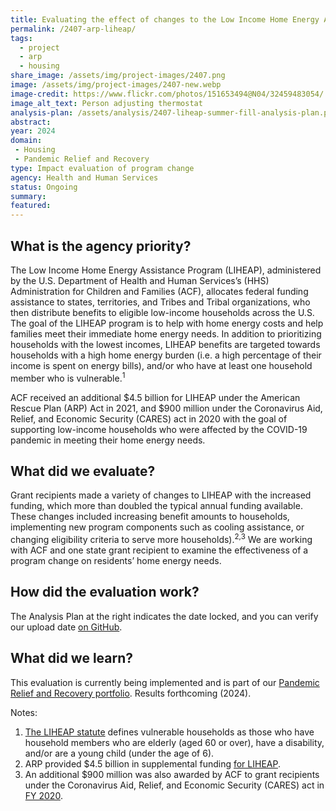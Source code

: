 ```yaml
---
title: Evaluating the effect of changes to the Low Income Home Energy Assistance Program
permalink: /2407-arp-liheap/
tags: 
  - project
  - arp
  - housing
share_image: /assets/img/project-images/2407.png
image: /assets/img/project-images/2407-new.webp
image-credit: https://www.flickr.com/photos/151653494@N04/32459483054/
image_alt_text: Person adjusting thermostat
analysis-plan: /assets/analysis/2407-liheap-summer-fill-analysis-plan.pdf
abstract: 
year: 2024  
domain:
 - Housing
 - Pandemic Relief and Recovery
type: Impact evaluation of program change
agency: Health and Human Services
status: Ongoing
summary: 
featured: 
---
```

## What is the agency priority?
The Low Income Home Energy Assistance Program (LIHEAP), administered by the U.S. Department of Health and Human Services’s (HHS) Administration for Children and Families (ACF), allocates federal funding assistance to states, territories, and Tribes and Tribal organizations, who then distribute benefits to  eligible low-income households across the U.S. The goal of the LIHEAP program is to help with home energy costs and help families meet their immediate home energy needs. In addition to prioritizing households with the lowest incomes, LIHEAP benefits are targeted towards households with a high home energy burden (i.e. a high percentage of their income is spent on energy bills), and/or who have at least one household member who is vulnerable.<sup>1</sup>

ACF received an additional $4.5 billion for LIHEAP under the American Rescue Plan (ARP) Act in 2021, and $900 million under the Coronavirus Aid, Relief, and Economic Security (CARES) act in 2020 with the goal of supporting low-income households who were affected by the COVID-19 pandemic in meeting their home energy needs. 

## What did we evaluate?
Grant recipients made a variety of changes to LIHEAP with the increased funding, which more than doubled the typical annual funding available. These changes included increasing benefit amounts to households, implementing new program components such as cooling assistance, or changing eligibility criteria to serve more households).<sup>2,3</sup> We are working with ACF and one state grant recipient to examine the effectiveness of a program change on residents’ home energy needs.

## How did the evaluation work?
The Analysis Plan at the right indicates the date locked, and you can verify our upload date <a class="usa-link usa-link--external" href="https://github.com/gsa-oes/office-of-evaluation-sciences/blob/master/assets/analysis/2407-liheap-summer-fill-analysis-plan">on GitHub</a>.

## What did we learn?
This evaluation is currently being implemented and is part of our <a href="https://oes.gsa.gov/pandemic-relief-economic-recovery/">Pandemic Relief and Recovery portfolio</a>. 
Results forthcoming (2024).

Notes:
1. <a class="usa-link usa-link--external" href="https://www.acf.hhs.gov/ocs/law-regulation/liheap-statute-and-regulations">The LIHEAP statute</a> defines vulnerable households as those who have household members who are elderly (aged 60 or over), have a disability, and/or are a young child (under the age of 6).
2. ARP provided $4.5 billion in supplemental funding <a class="usa-link usa-link--external" href="https://www.acf.hhs.gov/ocs/policy-guidance/liheap-dcl-2024-three-year-anniversary-american-rescue-plan-act">for LIHEAP</a>.
3. An additional $900 million was also awarded by ACF to grant recipients under the Coronavirus Aid, Relief, and Economic Security (CARES) act in <a class="usa-link usa-link--external" href="https://www.acf.hhs.gov/ocs/policy-guidance/liheap-im-2022-05-cares-act-and-arp-act-funds-obligation-and-drawdown-plan">FY 2020</a>.
